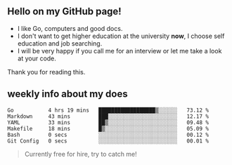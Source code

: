 ## Hello on my GitHub page!

- I like Go, computers and good docs.
- I don't want to get higher education at the university **now**, I choose self education and job searching.
- I will be very happy if you call me for an interview or let me take a look at your code.

Thank you for reading this.

## weekly info about my does
<!--START_SECTION:waka-->

```text
Go           4 hrs 19 mins   ██████████████████▒░░░░░░   73.12 %
Markdown     43 mins         ███░░░░░░░░░░░░░░░░░░░░░░   12.17 %
YAML         33 mins         ██▒░░░░░░░░░░░░░░░░░░░░░░   09.48 %
Makefile     18 mins         █▒░░░░░░░░░░░░░░░░░░░░░░░   05.09 %
Bash         0 secs          ░░░░░░░░░░░░░░░░░░░░░░░░░   00.12 %
Git Config   0 secs          ░░░░░░░░░░░░░░░░░░░░░░░░░   00.01 %
```

<!--END_SECTION:waka-->

> Currently free for hire, try to catch me!
